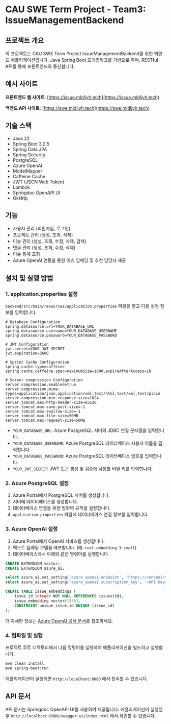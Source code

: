 # CAU SWE Term Project - Team3: IssueManagementBackend

## 프로젝트 개요

이 프로젝트는 CAU SWE Term Project IssueManagementBackend를 위한 백엔드 애플리케이션입니다. Java Spring Boot 프레임워크를 기반으로 하며, RESTful API를 통해 프론트엔드와 통신합니다. 

## 예시 사이트
**프론트엔드 웹 사이트:** [https://issue.mldljyh.tech](https://issue.mldljyh.tech)

**백엔드 API 사이트:** [https://swe.mldljyh.tech](https://swe.mldljyh.tech)

## 기술 스택

* Java 22
* Spring Boot 3.2.5
* Spring Data JPA
* Spring Security
* PostgreSQL
* Azure OpenAI
* ModelMapper
* Caffeine Cache
* JWT (JSON Web Token)
* Lombok
* Springdoc OpenAPI UI
* OkHttp

## 기능

* 사용자 관리 (회원가입, 로그인)
* 프로젝트 관리 (생성, 조회, 삭제)
* 이슈 관리 (생성, 조회, 수정, 삭제, 검색)
* 댓글 관리 (생성, 조회, 수정, 삭제)
* 이슈 통계 조회
* Azure OpenAI 연동을 통한 이슈 임베딩 및 추천 담당자 제공

## 설치 및 실행 방법

### 1. application.properties 설정

`backend/src/main/resources/application.properties` 파일을 열고 다음 설정 정보를 입력합니다.

```properties
# Database Configuration
spring.datasource.url=YOUR_DATABASE_URL
spring.datasource.username=YOUR_DATABASE_USERNAME
spring.datasource.password=YOUR_DATABASE_PASSWORD

# JWT Configuration
jwt.secret=YOUR_JWT_SECRET
jwt.expiration=3600

# Sprint Cache Configuration
spring.cache.type=caffeine
spring.cache.caffeine.spec=maximumSize=1000,expireAfterAccess=1h

# Server compression Configuration
server.compression.enabled=true
server.compression.mime-types=application/json,application/xml,text/html,text/xml,text/plain
server.compression.min-response-size=1024
server.tomcat.max-http-header-size=65536
server.tomcat.max-save-post-size=-1
server.tomcat.max-swallow-size=-1
server.tomcat.max-file-size=50MB
server.tomcat.max-request-size=50MB
```

- `YOUR_DATABASE_URL`:  Azure PostgreSQL 서버의 JDBC 연결 문자열을 입력합니다.
- `YOUR_DATABASE_USERNAME`: Azure PostgreSQL 데이터베이스 사용자 이름을 입력합니다.
- `YOUR_DATABASE_PASSWORD`:  Azure PostgreSQL 데이터베이스 암호를 입력합니다.
- `YOUR_JWT_SECRET`: JWT 토큰 생성 및 검증에 사용할 비밀 키를 입력합니다.

### 2. Azure PostgreSQL 설정

1. Azure Portal에서 PostgreSQL 서버를 생성합니다.
2. 서버에 데이터베이스를 생성합니다.
3. 데이터베이스 연결을 위한 방화벽 규칙을 설정합니다.
4. `application.properties` 파일에 데이터베이스 연결 정보를 입력합니다.

### 3. Azure OpenAI 설정

1. Azure Portal에서 OpenAI 서비스를 생성합니다.
2. 텍스트 임베딩 모델을 배포합니다. (예: `text-embedding-3-small`)
3. 데이터베이스에서 아래와 같은 명령어를 실행합니다
```sql
CREATE EXTENSION vector;
CREATE EXTENSION azure_ai;

select azure_ai.set_setting('azure_openai.endpoint', 'https://<endpoint>.openai.azure.com'); 
select azure_ai.set_setting('azure_openai.subscription_key', '<API Key>');

CREATE TABLE issue_embeddings (
    issue_id integer NOT NULL REFERENCES issues(id),
    issue_embedding vector(1536),
    CONSTRAINT unique_issue_id UNIQUE (issue_id)
);
```

더 자세한 정보는 [Azure OpenAI 공식 문서](https://learn.microsoft.com/ko-kr/azure/postgresql/flexible-server/generative-ai-azure-openai)를 참조하세요.

### 4. 컴파일 및 실행

프로젝트 루트 디렉토리에서 다음 명령어를 실행하여 애플리케이션을 빌드하고 실행합니다.

```bash
mvn clean install
mvn spring-boot:run
```

애플리케이션이 실행되면 `http://localhost:8080` 에서 접속할 수 있습니다.

## API 문서

API 문서는 Springdoc OpenAPI UI를 사용하여 제공됩니다. 애플리케이션이 실행된 후 `http://localhost:8080/swagger-ui/index.html` 에서 확인할 수 있습니다.
